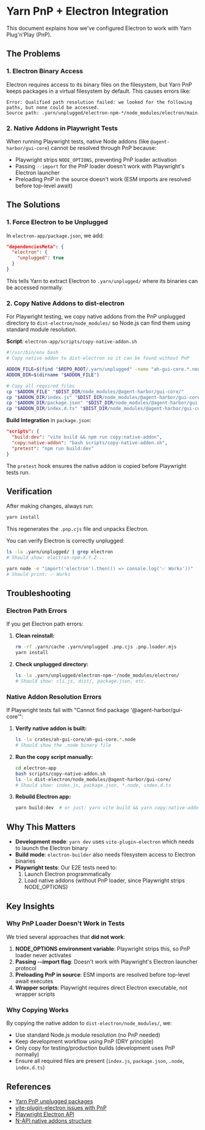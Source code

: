 # Yarn PnP + Electron Integration

This document explains how we've configured Electron to work with Yarn Plug'n'Play (PnP).

## The Problems

### 1. Electron Binary Access

Electron requires access to its binary files on the filesystem, but Yarn PnP keeps packages in a virtual filesystem by default. This causes errors like:

```
Error: Qualified path resolution failed: we looked for the following paths, but none could be accessed.
Source path: .yarn/unplugged/electron-npm-*/node_modules/electron/main
```

### 2. Native Addons in Playwright Tests

When running Playwright tests, native Node addons (like `@agent-harbor/gui-core`) cannot be resolved through PnP because:
- Playwright strips `NODE_OPTIONS`, preventing PnP loader activation
- Passing `--import` for the PnP loader doesn't work with Playwright's Electron launcher
- Preloading PnP in the source doesn't work (ESM imports are resolved before top-level await)

## The Solutions

### 1. Force Electron to be Unplugged

In `electron-app/package.json`, we add:

```json
"dependenciesMeta": {
  "electron": {
    "unplugged": true
  }
}
```

This tells Yarn to extract Electron to `.yarn/unplugged/` where its binaries can be accessed normally.

### 2. Copy Native Addons to dist-electron

For Playwright testing, we copy native addons from the PnP unplugged directory to `dist-electron/node_modules/` so Node.js can find them using standard module resolution.

**Script**: `electron-app/scripts/copy-native-addon.sh`

```bash
#!/usr/bin/env bash
# Copy native addon to dist-electron so it can be found without PnP

ADDON_FILE=$(find "$REPO_ROOT/.yarn/unplugged" -name "ah-gui-core.*.node" -type f | head -1)
ADDON_DIR=$(dirname "$ADDON_FILE")

# Copy all required files
cp "$ADDON_FILE" "$DIST_DIR/node_modules/@agent-harbor/gui-core/"
cp "$ADDON_DIR/index.js" "$DIST_DIR/node_modules/@agent-harbor/gui-core/"
cp "$ADDON_DIR/package.json" "$DIST_DIR/node_modules/@agent-harbor/gui-core/"
cp "$ADDON_DIR/index.d.ts" "$DIST_DIR/node_modules/@agent-harbor/gui-core/"
```

**Build Integration** in `package.json`:

```json
"scripts": {
  "build:dev": "vite build && npm run copy:native-addon",
  "copy:native-addon": "bash scripts/copy-native-addon.sh",
  "pretest": "npm run build:dev"
}
```

The `pretest` hook ensures the native addon is copied before Playwright tests run.

## Verification

After making changes, always run:

```bash
yarn install
```

This regenerates the `.pnp.cjs` file and unpacks Electron.

You can verify Electron is correctly unplugged:

```bash
ls -la .yarn/unplugged/ | grep electron
# Should show: electron-npm-X.Y.Z-...

yarn node -e "import('electron').then(() => console.log('✅ Works'))"
# Should print: ✅ Works
```

## Troubleshooting

### Electron Path Errors

If you get Electron path errors:

1. **Clean reinstall:**
   ```bash
   rm -rf .yarn/cache .yarn/unplugged .pnp.cjs .pnp.loader.mjs
   yarn install
   ```

2. **Check unplugged directory:**
   ```bash
   ls -la .yarn/unplugged/electron-npm-*/node_modules/electron/
   # Should show: cli.js, dist/, package.json, etc.
   ```

### Native Addon Resolution Errors

If Playwright tests fail with "Cannot find package '@agent-harbor/gui-core'":

1. **Verify native addon is built:**
   ```bash
   ls -la crates/ah-gui-core/ah-gui-core.*.node
   # Should show the .node binary file
   ```

2. **Run the copy script manually:**
   ```bash
   cd electron-app
   bash scripts/copy-native-addon.sh
   ls -la dist-electron/node_modules/@agent-harbor/gui-core/
   # Should show: index.js, package.json, *.node, index.d.ts
   ```

3. **Rebuild Electron app:**
   ```bash
   yarn build:dev  # or just: yarn vite build && yarn copy:native-addon
   ```

## Why This Matters

- **Development mode**: `yarn dev` uses `vite-plugin-electron` which needs to launch the Electron binary
- **Build mode**: `electron-builder` also needs filesystem access to Electron binaries
- **Playwright tests**: Our E2E tests need to:
  1. Launch Electron programmatically
  2. Load native addons (without PnP loader, since Playwright strips NODE_OPTIONS)

## Key Insights

### Why PnP Loader Doesn't Work in Tests

We tried several approaches that **did not work**:

1. **NODE_OPTIONS environment variable**: Playwright strips this, so PnP loader never activates
2. **Passing --import flag**: Doesn't work with Playwright's Electron launcher protocol
3. **Preloading PnP in source**: ESM imports are resolved before top-level await executes
4. **Wrapper scripts**: Playwright requires direct Electron executable, not wrapper scripts

### Why Copying Works

By copying the native addon to `dist-electron/node_modules/`, we:
- Use standard Node.js module resolution (no PnP needed)
- Keep development workflow using PnP (DRY principle)
- Only copy for testing/production builds (development uses PnP normally)
- Ensure all required files are present (`index.js`, `package.json`, `.node`, `index.d.ts`)

## References

- [Yarn PnP unplugged packages](https://yarnpkg.com/features/pnp#packages-with-peer-dependencies)
- [vite-plugin-electron issues with PnP](https://github.com/electron-vite/vite-plugin-electron/issues/233)
- [Playwright Electron API](https://playwright.dev/docs/api/class-electron)
- [N-API native addons structure](https://nodejs.org/api/n-api.html)
